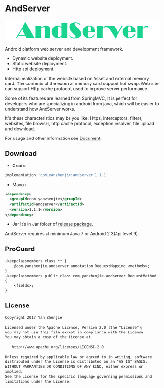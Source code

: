 # AndServer
![Logo](/image/logo.png)

Android platform web server and development framework.  

* Dynamic website deployment.
* Static website deployment.
* Http api deployment.

Internal realization of the website based on Asset and external memory card. The contents of the external memory card support hot swap. Web site can support Http cache protocol, used to improve server performance.  

Some of its features are learned from SpringMVC, It is perfect for developers who are specializing in android from java, which will be easier to understand how AndServer works.  

It's these characteristics may be you like: Https, interceptors, filters, websites, file browser, http cache protocol, exception resolver, file upload and download.  

For usage and other information see [Document](http://yanzhenjie.github.io/AndServer).  

## Download
* Gradle
```groovy
implementation 'com.yanzhenjie:andserver:1.1.1'
```

* Maven
```xml
<dependency>
  <groupId>com.yanzhenjie</groupId>
  <artifactId>andserver</artifactId>
  <version>1.1.1</version>
</dependency>
```

* Jar
It's in Jar folder of [release package](https://github.com/yanzhenjie/AndServer/releases/tag/1.1.0).  

AndServer requires at minimum Java 7 or Android 2.3(Api level 9).

## ProGuard
```
-keepclassmembers class ** {
    @com.yanzhenjie.andserver.annotation.RequestMapping <methods>;
}
-keepclassmembers public class com.yanzhenjie.andserver.RequestMethod {
    <fields>;
}
```

## License
```text
Copyright 2017 Yan Zhenjie

Licensed under the Apache License, Version 2.0 (the "License");
you may not use this file except in compliance with the License.
You may obtain a copy of the License at

   http://www.apache.org/licenses/LICENSE-2.0

Unless required by applicable law or agreed to in writing, software
distributed under the License is distributed on an "AS IS" BASIS,
WITHOUT WARRANTIES OR CONDITIONS OF ANY KIND, either express or implied.
See the License for the specific language governing permissions and
limitations under the License.
```